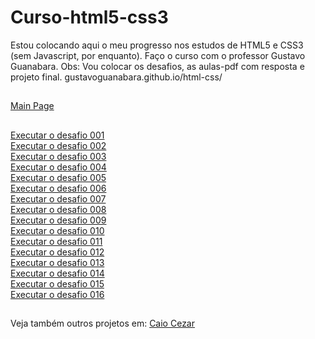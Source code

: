 # Curso-html5-css3
Estou colocando aqui o meu progresso nos estudos de HTML5 e CSS3 (sem Javascript, por enquanto). Faço o curso com o professor Gustavo Guanabara. Obs: Vou colocar os desafios, as aulas-pdf com resposta e projeto final. gustavoguanabara.github.io/html-css/
##
<a href="https://skarzyll.github.io/Curso-html5-css3/" target="_blanck">Main Page</a><br>
##
<a href="https://skarzyll.github.io/Curso-html5-css3/d001/d001.html" target="_blanck">Executar o desafio 001</a><br>
<a href="https://skarzyll.github.io/Curso-html5-css3/d002/d002.html" target="_blanck">Executar o desafio 002</a><br>
<a href="https://skarzyll.github.io/Curso-html5-css3/d003/d003.html" target="_blanck">Executar o desafio 003</a><br>
<a href="https://skarzyll.github.io/Curso-html5-css3/d004/d004.html" target="_blanck">Executar o desafio 004</a><br>
<a href="https://skarzyll.github.io/Curso-html5-css3/d005/d005.html" target="_blanck">Executar o desafio 005</a><br>
<a href="https://skarzyll.github.io/Curso-html5-css3/d006/d006.html" target="_blanck">Executar o desafio 006</a><br>
<a href="https://skarzyll.github.io/Curso-html5-css3/d007/d007.html" target="_blanck">Executar o desafio 007</a><br>
<a href="https://skarzyll.github.io/Curso-html5-css3/d008/d008.html" target="_blanck">Executar o desafio 008</a><br>
<a href="https://skarzyll.github.io/Curso-html5-css3/d009/d009.html" target="_blanck">Executar o desafio 009</a><br>
<a href="https://skarzyll.github.io/Curso-html5-css3/d010/d010.html" target="_blanck">Executar o desafio 010</a><br>
<a href="https://skarzyll.github.io/Curso-html5-css3/d011/d011.html" target="_blanck">Executar o desafio 011</a><br>
<a href="https://skarzyll.github.io/Curso-html5-css3/d012/d012.html" target="_blanck">Executar o desafio 012</a><br>
<a href="https://skarzyll.github.io/Curso-html5-css3/d013/d013.html" target="_blanck">Executar o desafio 013</a><br>
<a href="https://skarzyll.github.io/Curso-html5-css3/d014/d014.html" target="_blanck">Executar o desafio 014</a><br>
<a href="https://skarzyll.github.io/Curso-html5-css3/d015/d015.html" target="_blanck">Executar o desafio 015</a><br>
<a href="https://skarzyll.github.io/Curso-html5-css3/d016/d016.html" target="_blanck">Executar o desafio 016</a><br>
##
Veja também outros projetos em: <a href="https://github.com/Skarzyll" target="_blanck">Caio Cezar</a>
